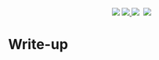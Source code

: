 <p align="center"> 
  <img src="https://img.shields.io/github/downloads/Phongtran1201/knowledge/total?logo=github&logoColor=%233A3A42"> 
  <a href="https://example.com">
    <img src="https://img.shields.io/twitter/follow/Noname?style=social">
  </a>
  
  <img src="https://img.shields.io/github/repo-size/Phongtran1201/knowledge" >
  
  <img srs="https://img.shields.io/github/languages/top/Phongtran1201/knowledge">
 
  <a href="https://github.com/Phongtran1201">
    <img src="https://img.shields.io/github/followers/Phongtran1201?logo=Github&style=social">
  </a>
</p>

# Write-up
